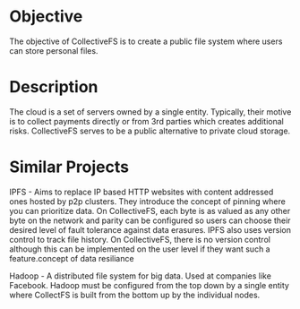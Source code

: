# Objective
The objective of CollectiveFS is to create a public file system where users can store personal files. 

# Description
The cloud is a set of servers owned by a single entity. Typically, their motive is to collect payments directly or from 3rd parties which creates additional risks. CollectiveFS serves to be a public alternative to private cloud storage.

# Similar Projects
IPFS - Aims to replace IP based HTTP websites with content addressed ones hosted by p2p clusters. They introduce the concept of pinning where you can prioritize data. On CollectiveFS, each byte is as valued as any other byte on the network and parity can be configured so users can choose their desired level of fault tolerance against data erasures. IPFS also uses version control to track file history. On CollectiveFS, there is no version control although this can be implemented on the user level if they want such a feature.concept of data resiliance

Hadoop - A distributed file system for big data. Used at companies like Facebook. Hadoop must be configured from the top down by a single entity where CollectFS is built from the bottom up by the individual nodes.
